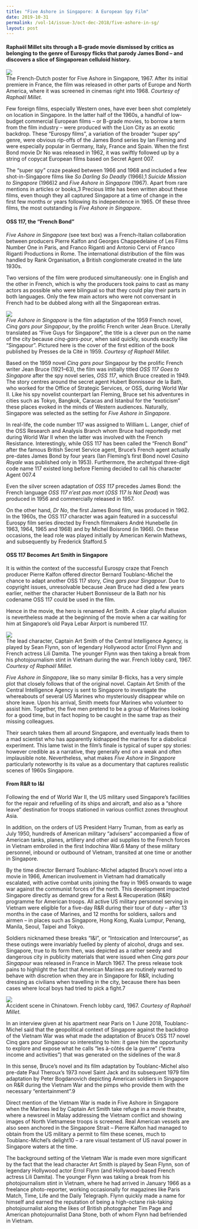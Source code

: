 ```yaml
---
title: "Five Ashore in Singapore: A European Spy Film"
date: 2019-10-31
permalink: /vol-14/issue-3/oct-dec-2018/five-ashore-in-sg/
layout: post
---
```

#### **Raphaël Millet** sits through a B-grade movie dismissed by critics as belonging to the genre of Eurospy flicks that parody James Bond – and discovers a slice of Singaporean celluloid history.

<img src="/images/Vol-14-issue-3/five-ashore-in-singapore/FiveAshore1.JPG">
<div style="background-color: white;">The French-Dutch poster for Five Ashore in Singapore, 1967. After its initial premiere in France, the film was released in other parts of Europe and North America, where it was screened in cinemas right into 1968. <i>Courtesy of Raphaël Millet.</i></div>

Few foreign films, especially Western ones, have ever been shot completely on location in Singapore. In the latter half of the 1960s, a handful of low-budget commercial European films – or B-grade movies, to borrow a term from the film industry – were produced with the Lion City as an exotic backdrop. These “Eurospy films”, a variation of the broader “super spy” genre, were obvious rip-offs of the James Bond series by Ian Fleming and were especially popular in Germany, Italy, France and Spain. When the first Bond movie Dr No was released in 1962, it was swiftly followed up by a string of copycat European films based on Secret Agent 007.

The “super spy” craze peaked between 1966 and 1968 and included a few shot-in-Singapore films like *So Darling So Deadly* (1966),1 *Suicide Mission to Singapore* (1966)2 and *Five Ashore in Singapore* (1967). Apart from rare mentions in articles or books,3 Precious little has been written about these films, even though they all captured Singapore at a time of change in the first few months or years following its independence in 1965. Of these three films, the most outstanding is *Five Ashore in Singapore*.

#### **OSS 117, the “French Bond”**

*Five Ashore in Singapore* (see text box) was a French-Italian collaboration between producers Pierre Kalfon and Georges Chappedelaine of Les Films Number One in Paris, and Franco Riganti and Antonio Cervi of Franco Riganti Productions in Rome. The international distribution of the film was handled by Rank Organisation, a British conglomerate created in the late 1930s.

Two versions of the film were produced simultaneously: one in English and the other in French, which is why the producers took pains to cast as many actors as possible who were bilingual so that they could play their parts in both languages. Only the few main actors who were not conversant in French had to be dubbed along with all the Singaporean extras.

<img src="/images/Vol-14-issue-3/five-ashore-in-singapore/FiveAshore2.JPG">
<div style="background-color: white;"><i>Five Ashore in Singapore</i> is the film adaptation of the 1959 French novel, <i>Cinq gars pour Singapour</i>, by the prolific French writer Jean Bruce. Literally translated as “Five Guys for Singapore”, the title is a clever pun on the name of the city because <i>cinq-gars-pour</i>, when said quickly, sounds exactly like “Singapour”. Pictured here is the cover of the first edition of the book published by Presses de la Cité in 1959. <i>Courtesy of Raphaël Millet.</i></div>

Based on the 1959 novel *Cinq gars pour* Singapour by the prolific French writer Jean Bruce (1921–63), the film was initially titled *OSS 117 Goes to Singapore* after the spy novel series, *OSS 117*, which Bruce created in 1949. The story centres around the secret agent Hubert Bonnisseur de la Bath, who worked for the Office of Strategic Services, or OSS, during World War II. Like his spy novelist counterpart Ian Fleming, Bruce set his adventures in cities such as Tokyo, Bangkok, Caracas and Istanbul for the “exoticism” these places evoked in the minds of Western audiences. Naturally, Singapore was selected as the setting for *Five Ashore in Singapore*.

In real-life, the code number 117 was assigned to William L. Langer, chief of the OSS Research and Analysis Branch whom Bruce had reportedly met during World War II when the latter was involved with the French Resistance. Interestingly, while OSS 117 has been called the “French Bond” after the famous British Secret Service agent, Bruce’s French agent actually pre-dates James Bond by four years (Ian Fleming’s first Bond novel *Casino Royale* was published only in 1953). Furthermore, the archetypal three-digit code name 117 existed long before Fleming decided to call  his character  Agent 007.4

Even the silver screen adaptation of *OSS 117* precedes James Bond: the French language *OSS 117 n’est pas mort* (*OSS 117 Is Not Dead*) was produced in 1956 and commercially released in 1957.

On the other hand, *Dr No*, the first James Bond film, was produced in 1962. In the 1960s, the OSS 117 character was again featured in a successful Eurospy film series directed by French filmmakers André Hunebelle (in 1963, 1964, 1965 and 1968) and by Michel Boisrond (in 1966). On these occasions, the lead role was played initially by American Kerwin Mathews, and subsequently by Frederick Stafford.5

#### **OSS 117 Becomes Art Smith in Singapore**

It is within the context of the successful Eurospy craze that French producer Pierre Kalfon offered director Bernard Toublanc-Michel the chance to adapt another OSS 117 story, *Cinq gars pour Singapour*. Due to copyright issues, unresolvable because Jean Bruce had died a few years earlier, neither the character Hubert Bonnisseur de la Bath nor his codename OSS 117 could be used in the film.

Hence in the movie, the hero is renamed Art Smith. A clear playful allusion is nevertheless made at the beginning of the movie when a car waiting for him at Singapore’s old Paya Lebar Airport is numbered 117.

<img src="/images/Vol-14-issue-3/five-ashore-in-singapore/FiveAshore3.JPG">
<div style="background-color: white;">The lead character, Captain Art Smith of the Central Intelligence Agency, is played by Sean Flynn, son of legendary Hollywood actor Errol Flynn and French actress Lili Damita. The younger Flynn was then taking a break from his photojournalism stint in Vietnam during the war. French lobby card, 1967. <i>Courtesy of Raphaël Millet.</i></div>

*Five Ashore in Singapore*, like so many similar B-flicks, has a very simple plot that closely follows that of the original novel. Captain Art Smith of the Central Intelligence Agency is sent to Singapore to investigate the whereabouts of several US Marines who mysteriously disappear while on shore leave. Upon his arrival, Smith meets four Marines who volunteer to assist him. Together, the five men pretend to be a group of Marines looking for a good time, but in fact hoping to be caught in the same trap as their missing colleagues.

Their search takes them all around Singapore, and eventually leads them to a mad scientist who has apparently kidnapped the marines for a diabolical experiment. This lame twist in the film’s finale is typical of super spy stories: however credible as a narrative, they generally end on a weak and often implausible note. Nevertheless, what makes *Five Ashore in Singapore* particularly noteworthy is its value as a documentary that captures realistic scenes of 1960s Singapore.

#### **From R&R to I&I**

Following the end of World War II, the US military used Singapore’s facilities for the repair and refuelling of its ships and aircraft, and also as a “shore leave” destination for troops stationed in various conflict zones throughout Asia.

In addition, on the orders of US President Harry Truman, from as early as July 1950, hundreds of American military “advisers” accompanied a flow of American tanks, planes, artillery and other aid supplies to the French forces in Vietnam embroiled in the first Indochina War.6 Many of these military personnel, inbound or outbound of Vietnam, transited at one time or another in Singapore.

By the time director Bernard Toublanc-Michel adapted Bruce’s novel into a movie in 1966, American involvement in Vietnam had dramatically escalated, with active combat units joining the fray in 1965 onwards to wage war against the communist forces of the north. This development impacted Singapore directly as demand grew for a Rest & Recuperation (R&R) programme for American troops. All active US military personnel serving in Vietnam were eligible for a five-day R&R during their tour of duty – after 13 months in the case of Marines, and 12 months for soldiers, sailors and airmen – in places such as Singapore, Hong Kong, Kuala Lumpur, Penang, Manila, Seoul, Taipei and Tokyo.

Soldiers nicknamed these breaks “I&I”, or “Intoxication and Intercourse”, as these outings were invariably fuelled by plenty of alcohol, drugs and sex. Singapore, true to its form then, was depicted as a rather seedy and dangerous city in publicity materials that were issued when *Cinq gars pour Singapour* was released in France in March 1967. The press release took pains to highlight the fact that American Marines are routinely warned to behave with discretion when they are in Singapore for R&R, including dressing as civilians when travelling in the city, because there has been cases where local boys had tried to pick a fight.7

<img src="/images/Vol-14-issue-3/five-ashore-in-singapore/FiveAshore4.JPG">
<div style="background-color: white;">Accident scene in Chinatown. French lobby card, 1967. <i>Courtesy of Raphaël Millet.</i></div>

In an interview given at his apartment near Paris on 1 June 2018, Toublanc-Michel said that the geopolitical context of Singapore against the backdrop of the Vietnam War was what made the adaptation of Bruce’s OSS 117 novel Cinq gars pour Singapour so interesting to him: it gave him the opportunity to explore and expose what he calls “les à-côtés de la guerre” (“extra income and activities”) that was generated on the sidelines of the war.8

In this sense, Bruce’s novel and its film adaptation by Toublanc-Michel also pre-date Paul Theroux’s 1973 novel Saint Jack and its subsequent 1979 film adaptation by Peter Bogdanovich depicting American soldiers in Singapore on R&R during the Vietnam War and the pimps who provide them with the necessary “entertainment”.9

Direct mention of the Vietnam War is made in Five Ashore in Singapore when the Marines led by Captain Art Smith take refuge in a movie theatre, where a newsreel in Malay addressing the Vietnam conflict and showing images of North Vietnamese troops is screened. Real American vessels are also seen anchored in the Singapore Strait – Pierre Kalfon had managed to obtain from the US military a permit to film these scenes, much to Toublanc-Michel’s delight10 – a rare visual testament of US naval power in Singapore waters at the time.

The background setting of the Vietnam War is made even more significant by the fact that the lead character Art Smith is played by Sean Flynn, son of legendary Hollywood actor Errol Flynn (and Hollywood-based French actress Lili Damita). The younger Flynn was taking a break from his photojournalism stint in Vietnam, where he had arrived in January 1966 as a freelance photo-reporter, working occasionally for magazines like Paris Match, Time, Life and the Daily Telegraph. Flynn quickly made a name for himself and earned the reputation of being a high-octane risk-taking photojournalist along the likes of British photographer Tim Page and American photojournalist Dana Stone, both of whom Flynn had befriended in Vietnam.